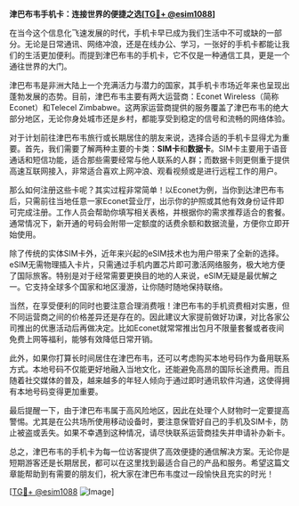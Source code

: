 **津巴布韦手机卡：连接世界的便捷之选[[TG💪+ @esim1088](https://t.me/s/esim1088)]**

在当今这个信息化飞速发展的时代，手机卡早已成为我们生活中不可或缺的一部分。无论是日常通讯、网络冲浪，还是在线办公、学习，一张好的手机卡都能让我们的生活更加便利。而提到津巴布韦的手机卡，它不仅是一种通信工具，更是一个通往世界的大门。

津巴布韦是非洲大陆上一个充满活力与潜力的国家，其手机卡市场近年来也呈现出蓬勃发展的态势。目前，津巴布韦主要有两大运营商：Econet Wireless（简称Econet）和Telecel Zimbabwe。这两家运营商提供的服务覆盖了津巴布韦的绝大部分地区，无论你身处城市还是乡村，都能享受到稳定的信号和流畅的网络体验。

对于计划前往津巴布韦旅行或长期居住的朋友来说，选择合适的手机卡显得尤为重要。首先，我们需要了解两种主要的卡类：**SIM卡**和**数据卡**。SIM卡主要用于语音通话和短信功能，适合那些需要经常与他人联系的人群；而数据卡则更侧重于提供高速互联网接入，非常适合喜欢上网冲浪、观看视频或是进行远程工作的用户。

那么如何注册这些卡呢？其实过程非常简单！以Econet为例，当你到达津巴布韦后，只需前往当地任意一家Econet营业厅，出示你的护照或其他有效身份证件即可完成注册。工作人员会帮助你填写相关表格，并根据你的需求推荐适合的套餐。通常情况下，新开通的号码会附带一定额度的话费余额和数据流量，方便你立即开始使用。

除了传统的实体SIM卡外，近年来兴起的eSIM技术也为用户带来了全新的选择。eSIM无需物理插入卡片，只需通过手机内置芯片即可激活网络服务，极大地方便了国际旅客。特别是对于经常需要更换目的地的人来说，eSIM无疑是最优解之一。它支持全球多个国家和地区漫游，让你随时随地保持联络。

当然，在享受便利的同时也要注意合理消费哦！津巴布韦的手机资费相对实惠，但不同运营商之间的价格差异还是存在的。因此建议大家提前做好功课，对比各家公司推出的优惠活动后再做决定。比如Econet就常常推出包月不限量套餐或者夜间免费上网等福利，能够有效降低日常开销。

此外，如果你打算长时间居住在津巴布韦，还可以考虑购买本地号码作为备用联系方式。本地号码不仅能更好地融入当地文化，还能避免高昂的国际长途费用。而且随着社交媒体的普及，越来越多的年轻人倾向于通过即时通讯软件沟通，这使得拥有本地号码变得更加重要。

最后提醒一下，由于津巴布韦属于高风险地区，因此在处理个人财物时一定要提高警惕。尤其是在公共场所使用移动设备时，要注意保管好自己的手机及SIM卡，防止被盗或丢失。如果不幸遇到这种情况，请尽快联系运营商挂失并申请补办新卡。

总之，津巴布韦的手机卡为每一位访客提供了高效便捷的通信解决方案。无论你是短期游客还是长期居民，都可以在这里找到最适合自己的产品和服务。希望这篇文章能帮助到有需要的朋友们，祝大家在津巴布韦度过一段愉快且充实的时光！

[[TG💪+ @esim1088](https://t.me/s/esim1088) ![Image](https://i.postimg.cc/4NQfJmqS/Snipaste-2025-05-13-00-14-12.png)]